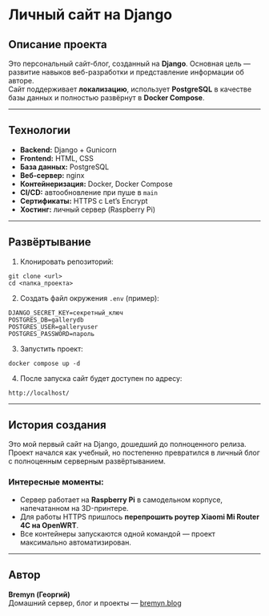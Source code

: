 # Личный сайт на Django

##  Описание проекта
Это персональный сайт-блог, созданный на **Django**. Основная цель — развитие навыков веб-разработки и представление информации об авторе.  
Сайт поддерживает **локализацию**, использует **PostgreSQL** в качестве базы данных и полностью развёрнут в **Docker Compose**.

---

##  Технологии

- **Backend:** Django + Gunicorn  
- **Frontend:** HTML, CSS  
- **База данных:** PostgreSQL  
- **Веб-сервер:** nginx  
- **Контейнеризация:** Docker, Docker Compose  
- **CI/CD:** автообновление при пуше в `main`  
- **Сертификаты:** HTTPS с Let’s Encrypt  
- **Хостинг:** личный сервер (Raspberry Pi)  

---

##  Развёртывание

1. Клонировать репозиторий:

```
git clone <url>
cd <папка_проекта>
```

2. Создать файл окружения `.env` (пример):
```
DJANGO_SECRET_KEY=секретный_ключ
POSTGRES_DB=gallerydb
POSTGRES_USER=galleryuser
POSTGRES_PASSWORD=пароль
```

3. Запустить проект:
```
docker compose up -d
```

4. После запуска сайт будет доступен по адресу:
```
http://localhost/
```

---

##  История создания

Это мой первый сайт на Django, дошедший до полноценного релиза.  
Проект начался как учебный, но постепенно превратился в личный блог с полноценным серверным развёртыванием.

### Интересные моменты:
- Сервер работает на **Raspberry Pi** в самодельном корпусе, напечатанном на 3D-принтере.  
- Для работы HTTPS пришлось **перепрошить роутер Xiaomi Mi Router 4C на OpenWRT**.  
- Все контейнеры запускаются одной командой — проект максимально автоматизирован.  

---


##  Автор

**Bremyn (Георгий)**  
Домашний сервер, блог и проекты — [bremyn.blog](https://bremyn.blog)


